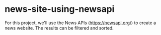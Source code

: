 # news-site-using-newsapi
For this project, we'll use the News APIs (https://newsapi.org/) to create a news website. The results can be filtered and sorted.
